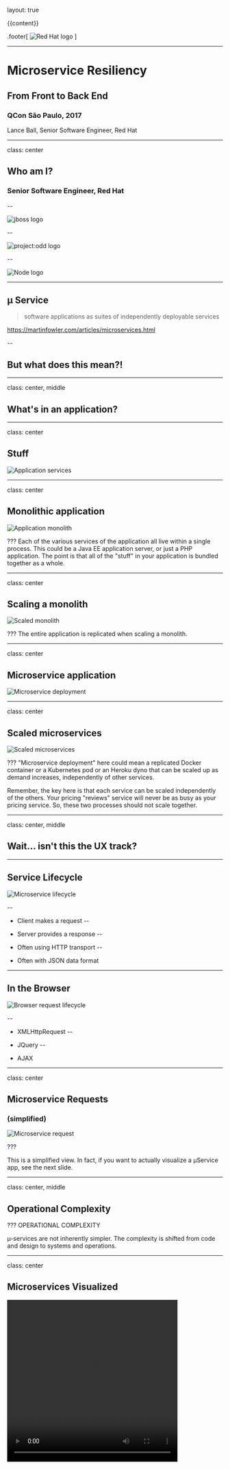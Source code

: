 layout: true

{{content}}

.footer[
  ![Red Hat logo](redhat-logo.jpg)
]

---
# Microservice Resiliency
## From Front to Back End


### QCon São Paulo, 2017

Lance Ball,
Senior Software Engineer,
Red Hat

---

class: center

## Who am I?

### Senior Software Engineer, Red Hat

--

![jboss logo](jboss-logo.png)

--

![project:odd logo](projectodd-logo.png)

--

![Node logo](nodejs-logo-wide.png)

---

## µ Service


> software applications as suites of independently deployable services

https://martinfowler.com/articles/microservices.html

--

## But what does this mean?!

---
class: center, middle
## What's in an application?

---

class: center

## Stuff

![Application services](services.png)

---
class: center

## Monolithic application

![Application monolith](monolith.png)

???
Each of the various services of the application all live within a
single process. This could be a Java EE application server, or just
a PHP application. The point is that all of the "stuff" in your application
is bundled together as a whole.

---
class: center

## Scaling a monolith

![Scaled monolith](scaled-monolith.png)

???
The entire application is replicated when scaling a monolith.

---
class: center

## Microservice application

![Microservice deployment](microservice-deployment.png)

---
class: center

## Scaled microservices

![Scaled microservices](scaled-microservices.png)

???
"Microservice deployment" here could mean a replicated Docker container
or a Kubernetes pod or an Heroku dyno that can be scaled up as demand
increases, independently of other services.

Remember, the key here is that each service can be scaled independently
of the others. Your pricing "reviews" service will never be as busy as
your pricing service. So, these two processes should not scale together.

---
class: center, middle

## Wait... isn't this the UX track?

---
## Service Lifecycle

![Microservice lifecycle](lifecycle.png)

--

* Client makes a request
--

* Server provides a response
--

* Often using HTTP transport
--

* Often with JSON data format
---
## In the Browser

![Browser request lifecycle](browser-lifecycle.png)

--

* XMLHttpRequest
--

* JQuery
--

* AJAX
---
class: center

## Microservice Requests
### (simplified)

![Microservice request](microservice-request.png)

???

This is a simplified view.
In fact, if you want to actually visualize a µService app,
see the next slide.

---
class: center, middle

## Operational Complexity

???
OPERATIONAL COMPLEXITY

µ-services are not inherently simpler. The complexity is shifted
from code and design to systems and operations.

---

class: center

## Microservices Visualized

<video width="398" height="378" autoplay loop>
  <source src="https://video.twimg.com/tweet_video/C7sOlUjVYAEzz0y.mp4" type="video/mp4">

https://twitter.com/ThePracticalDev/status/845285541528719360

---

## Problems

--

* Timeouts

--

* Network saturation


--

* Programmer error

--

* Disk failure

--

* Transitive dependencies

???

If your application uses any kind of I/O

---

class: center

## Cascading failures

![Cascading failures](cascading-failure.png)

---

class: center, middle

![Sysiphus](giphy.gif)

---

# How to deal with all this

--

* Limit single points of failure

--

* Shed load when possible

--

* Provide fallback behavior

--

* Optimize failure discovery

---

## Circuit Breaker
--

* Calls that could fail are wrapped

--

* Circuit opens at a failure threshold

--

* Further calls short circuit for a while

--

* Later, circuit tries again and trips immediately if there is failure

---
class: middle, center

![Flow chart](flowchart.png)

---
class: middle, center

## Circuit State

![State](state.png)

---

## Async operation that could fail

```js
// Use JQuery to get cart info
$.get('http://mystore.com/cart')
  .then((json) => {
    // update the UI with JSON data
  })
  .catch((e) => {
    // oops something went wrong
   console.error(e);
  })
```

--

### Shed load when possible

???
This is fine, but it ignores the fact that the server may
be continually failing, and has no mechanism builtin to
allow for throttling back.

Fallback behavior could be implemented in the catch
clause, but may end up duplicating implementation of
the success condition.

---

## Aside - Promsies

```js
// Use JQuery to get cart info
$.get('http://mystore.com/cart')
* .then((json) => {
    // update the UI with JSON data
  })
* .catch((e) => {
    // oops something went wrong
   console.error(e);
  })
```
---

## Circuit Breaker Example

```js
// Use JQuery's ajax wrapper and circuit breaker
// defaults for failure threshold, timing, etc.
const circuit = circuitBreaker($.get);

circuit.fire('http://nodejs.org/dist/index.json')
  .then((json) => {
    // update the UI with JSON data
  })
  // on failure, just log to console
  .catch(console.error);
```

???

Doesn't look that much different than the original.
But this version allows your code to automatically
throttle requests to allow the server to recover.

Note the promise API in use here. What about callbacks?
Node uses callbacks everywhere...

---

## Circuit Breaker Example

```js
// Use JQuery's ajax wrapper and circuit breaker
// defaults for failure threshold, timing, etc.
*const circuit = circuitBreaker($.get);

circuit.fire('http://nodejs.org/dist/index.json')
  .then((json) => {
    // update the UI with JSON data
  })
  // on failure, just log to console
  .catch(console.error);
```

---

## Circuit Breaker Example

```js
// Use JQuery's ajax wrapper and circuit breaker
// defaults for failure threshold, timing, etc.
const circuit = circuitBreaker($.get);

*circuit.fire('http://nodejs.org/dist/index.json')
  .then((json) => {
    // update the UI with JSON data
  })
  // on failure, just log to console
  .catch(console.error);
```

---

## Promises vs. Callbacks

```js
// Wrap Node.js' fs.readFile as a promise-returning function
*const readFile = circuitBreaker.promisify(fs.readFile);

const circuit = circuitBreaker(readFile, options);

circuit.fire('./package.json', 'utf-8')
  .then(console.log)
  .catch(console.error);
```

???

Switch to terminal and do this example.
Use the error output to point out the need for a fallback

---

## Circuit Breaker Fallback

### Provides default behavior in case of error

```js
*circuit.fallback((file) => `Sorry, I can't read ${file}`);

// Fallback function is still a success case
circuit.fire('./package.jsob')
  .then((data) => console.log(`package.json: \n${data}`))
  .catch((err) => console.error(`ERR: ${err}`));
```

???
A circuit breaker's fallback is just a function. But you can also
supply a circuit as a fallback. Neat, huh?
---

## Circuit Breaker Fallback

### Provides default behavior in case of error

```js
circuit.fallback((file) => `Sorry, I can't read ${file}`);

// Fallback function is still a success case
*circuit.fire('./package.jsob')
  .then((data) => console.log(`package.json: \n${data}`))
  .catch((err) => console.error(`ERR: ${err}`));
```

???
Go back to the console to demonstrate this. But DO NOT USE MULTILINE.

---

## Caching
### Always returns the same value

```js
const now = circuitBreaker(Date, { cache: true });
```

--
```js
circuit.fire().then(console.log);
// Mon Apr 10 2017 12:10:26 GMT-0400 (EDT)
circuit.fire().then(console.log);
// Mon Apr 10 2017 12:10:26 GMT-0400 (EDT)
circuit.fire().then(console.log);
// Mon Apr 10 2017 12:10:26 GMT-0400 (EDT)
```

---

## When is this useful?

* Frequent hits, infrequent change
* E.g. username

```js
const username = circuitBreaker(fetchUsername, { cache: true });

// periodically clear the cache
setInterval(_ => username.clearCache(), 5000);
```

---

## Events

Circuit breakers are event emitters


```js
  // Update the UI specifically for timeout errors
*  circuit.on('timeout',
    () => $(element).prepend(
      mkNode(`${route} is taking too long to respond.`)));
```
--
<div style='float:left;width:50%'>
<ul class='events'>
  <li>`fire`</li>
  <li>`reject`</li>
  <li>`timeout`</li>
  <li>`success`</li>
  <li>`failure`</li>
</ul>
</div>

<div style='float:right;width:50%'>
<ul class='events'>
  <li>`open`</li>
  <li>`close`</li>
  <li>`halfOpen`</li>
  <li>`fallback`</li>
  <li>`snapshot`</li>
</ul>
</div>

---

## Status

```js
*// create a 10 sec window with 10 buckets of 1 sec
*const circuit = circuitBreaker(asyncFunc, {
*  rollingCountTimeout: 10000,
*  rollingCountBuckets: 10
*});

// status is calculated every time status is accessed
const status = circuit.status

// print the entire statistical window
console.log(status.window);

// print the rolling stats
console.log(status.stats);
```

---

## Status

```js
// create a 10 sec window with 10 buckets of 1 sec
const circuit = circuitBreaker(asyncFunc, {
  rollingCountTimeout: 10000,
  rollingCountBuckets: 10
});

*// status is calculated every time status is accessed
*const status = circuit.status

// print the entire statistical window
console.log(status.window);

// print the rolling stats
console.log(status.stats);
```

---
## Status

```js
// print the rolling stats
console.log(status.stats);

*// { failures: 3,
*//   fallbacks: 4,
*//   successes: 44,
*//   rejects: 4,
*//   fires: 48,
*//   timeouts: 1,
*//   cacheHits: 0,
*//   cacheMisses: 0 }

```

---

## Demo

---
class: center

## Questions?

<div class='center'>
http://lanceball.com /
Twitter - @lanceball /
GitHub - @lance
</div>

![questions](handsup.png)

---

## Questions
